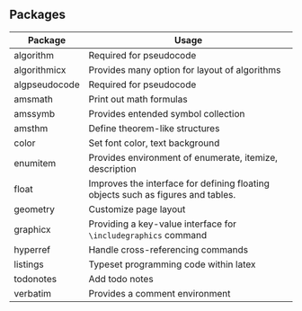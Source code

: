 ## Packages
| Package       | Usage                                                                            |
|---------------|----------------------------------------------------------------------------------|
| algorithm     | Required for pseudocode                                                          |
| algorithmicx  | Provides many option for layout of algorithms                                    |
| algpseudocode | Required for pseudocode                                                          |
| amsmath       | Print out math formulas                                                          |
| amssymb       | Provides entended symbol collection                                              |
| amsthm        | Define theorem-like structures                                                   |
| color         | Set font color, text background                                                  |
| enumitem      | Provides environment of enumerate, itemize, description                          |
| float         | Improves the interface for defining floating objects such as figures and tables. |
| geometry      | Customize page layout                                                            |
| graphicx      | Providing a key-value interface for ```\includegraphics``` command               |
| hyperref      | Handle cross-referencing commands                                                |
| listings      | Typeset programming code within latex                                            |
| todonotes     | Add todo notes                                                                   |
| verbatim      | Provides a comment environment                                                   |
